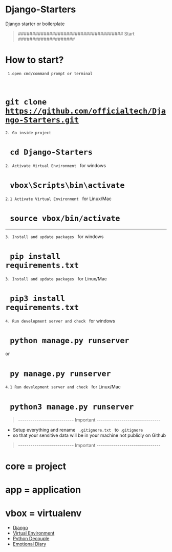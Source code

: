 # Django-Starters
Django starter or boilerplate

> ##################################### Start ####################
# How to start?

` 1.open cmd/command prompt or terminal`

# <code> git clone https://github.com/officialtech/Django-Starters.git </code>



` 2. Go inside project  `

# <code> cd Django-Starters </code>

` 2. Activate Virtual Environment  `
for windows
# <code> vbox\Scripts\bin\activate </code>

` 2.1 Activate Virtual Environment  `
for Linux/Mac
# <code> source vbox/bin/activate </code>

-----------------------------------------

` 3. Install and update packages  `
for windows
# <code> pip install requirements.txt </code>

` 3. Install and update packages  `
for Linux/Mac
# <code> pip3 install requirements.txt </code>



` 4. Run development server and check  `
for windows
# <code> python manage.py runserver </code>
or
# <code> py manage.py runserver </code>


` 4.1 Run development server and check  `
for Linux/Mac
# <code> python3 manage.py runserver </code>


> --------------------------- Important -------------------------------
* Setup everything and rename <code> .gitignore.txt </code> to <code>.gitignore</code>
* so that your sensitive data will be in your machine not publicly on Github   

> --------------------------- Important -------------------------------

# core = project
# app = application
# vbox = virtualenv


* <a href="https://www.djangoproject.com/start/"> Django
* <a href="https://docs.python.org/3/tutorial/venv.html"> Virtual Environment
* <a href="https://pypi.org/project/python-decouple/"> Python Decouple
* <a href="https://emotionaldiary.com"> Emotional Diary
